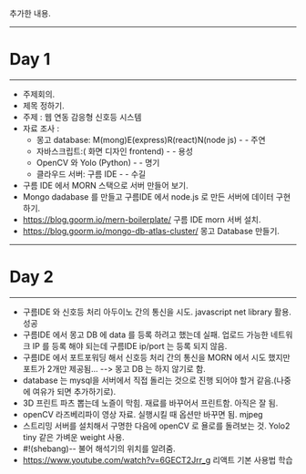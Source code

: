 추가한 내용.
- - -
# Day 1  
- - -
* 주제회의.  
* 제목 정하기.  
* 주제 : 웹 연동 감응형 신호등 시스템  
* 자료 조사 :   
	* 몽고 database:  M(mong)E(express)R(react)N(node js) - - 주연  
	* 자바스크립트:( 화면 디자인 frontend) - -  용성  
	* OpenCV 와 Yolo (Python) - - 명기  
	* 클라우드 서버: 구름 IDE  - - 수길  
* 구름 IDE 에서 MORN 스택으로 서버 만들어 보기.  
* Mongo dadabase 를 만들고 구름IDE 에서 node.js 로 만든 서버에 데이터 구현하기.  
* https://blog.goorm.io/mern-boilerplate/ 구름 IDE morn 서버 설치.  
* https://blog.goorm.io/mongo-db-atlas-cluster/ 몽고 Database 만들기.  
- - -
# Day 2
- - -
* 구름IDE 와 신호등 처리 아두이노 간의 통신을 시도. javascript net library 활용. 성공
* 구름IDE 에서 몽고 DB 에 data 를 등록 하려고 했는데 실패. 업로드 가능한
 네트워크 IP 를 등록 해야 되는데 구름IDE ip/port 는 등록 되지 않음.
* 구름IDE 에서 포트포워딩 해서 신호등 처리 간의 통신을 MORN 에서 시도 했지만
 포트가 2개만 제공됨... --> 몽고 DB 는 하지 않기로 함. 
* database 는 mysql을 서버에서 직접 돌리는 것으로 진행 되어야 할거 같음.(나중에 여유가 되면 추가하기로). 
* 3D 프린트 파츠 뽑는데 노즐이 막힘. 재료를 바꾸어서 프린트함. 아직은 잘 됨. 
* openCV 라즈베리파이 영상 자료. 실행시킬 때 옵션만 바꾸면 됨. mjpeg
* 스트리밍 서버를 설치해서 구명한 다음에 openCV 로 욜로를 돌려보는 것. Yolo2 tiny 같은 가벼운 weight 사용.
* #!(shebang)-- 불어 해석기의 위치를 알려줌.
* https://www.youtube.com/watch?v=6GECT2Jrr_g 리액트 기본 사용법 학습